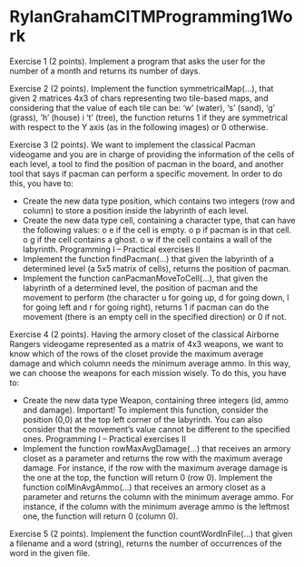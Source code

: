 # RylanGrahamCITMProgramming1Work
 
Exercise 1 (2 points). Implement a program that asks the user for the number of a month and returns its
number of days.


Exercise 2 (2 points). Implement the function symmetricalMap(...), that given 2 matrices 4x3 of chars
representing two tile-based maps, and considering that the value of each tile can be: ‘w’ (water), ‘s’ (sand), ‘g’
(grass), ’h’ (house) i ‘t’ (tree), the function returns 1 if they are symmetrical with respect to the Y axis (as in the
following images) or 0 otherwise. 


Exercise 3 (2 points). We want to implement the classical Pacman videogame and you are in charge of
providing the information of the cells of each level, a tool to find the position of pacman in the board, and
another tool that says if pacman can perform a specific movement.
In order to do this, you have to:
- Create the new data type position, which contains two integers (row and column) to store a position
inside the labyrinth of each level.
- Create the new data type cell, containing a character type, that can have the following values:
o e if the cell is empty.
o p if pacman is in that cell.
o g if the cell contains a ghost.
o w if the cell contains a wall of the labyrinth. 
Programming I – Practical exercises II
- Implement the function findPacman(…) that given the labyrinth of a determined level (a 5x5 matrix
of cells), returns the position of pacman.
- Implement the function canPacmanMoveToCell(…), that given the labyrinth of a determined level,
the position of pacman and the movement to perform (the character u for going up, d for going down,
l for going left and r for going right), returns 1 if pacman can do the movement (there is an empty cell
in the specified direction) or 0 if not. 


Exercise 4 (2 points). Having the armory closet of the classical Airborne Rangers videogame represented as a
matrix of 4x3 weapons, we want to know which of the rows of the closet provide the maximum average
damage and which column needs the minimum average ammo. In this way, we can choose the weapons for
each mission wisely.
To do this, you have to:
- Create the new data type Weapon, containing three integers (id, ammo and damage).
Important!
To implement this function, consider the position (0,0) at the top left corner of the labyrinth.
You can also consider that the movement’s value cannot be different to the specified ones. 
Programming I – Practical exercises II
- Implement the function rowMaxAvgDamage(…) that receives an armory closet as a parameter and
returns the row with the maximum average damage. For instance, if the row with the maximum
average damage is the one at the top, the function will return 0 (row 0).
Implement the function colMinAvgAmmo(…) that receives an armory closet as a parameter and returns the
column with the minimum average ammo. For instance, if the column with the minimum average ammo is the
leftmost one, the function will return 0 (column 0).


Exercise 5 (2 points). Implement the function countWordInFile(…) that given a filename and a word (string),
returns the number of occurrences of the word in the given file.
